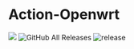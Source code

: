 # Action-Openwrt
![](https://github.com/hyird/Action-Openwrt/workflows/Openwrt-AutoBuild/badge.svg)
![GitHub All Releases](https://img.shields.io/github/downloads/hyird/Action-Openwrt/total)
![release](https://img.shields.io/github/v/release/hyird/Action-Openwrt)
